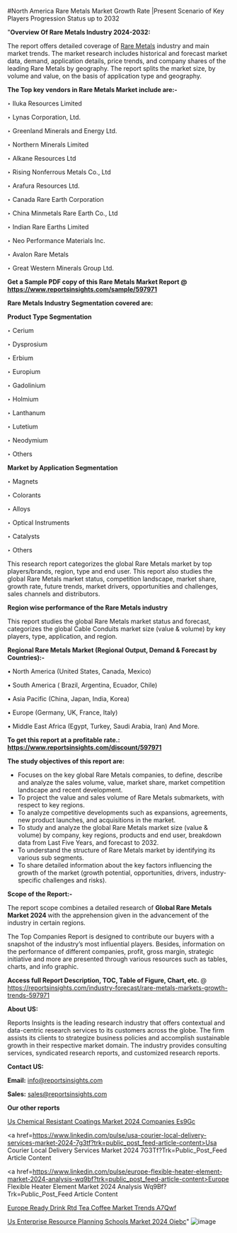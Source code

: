 #North America Rare Metals Market Growth Rate |Present Scenario of Key Players Progression Status up to 2032

"<strong>Overview Of Rare Metals Industry 2024-2032:</strong>

The report offers detailed coverage of <a href=https://www.reportsinsights.com/sample/597971>Rare Metals</a> industry and main market trends. The market research includes historical and forecast market data, demand, application details, price trends, and company shares of the leading Rare Metals by geography. The report splits the market size, by volume and value, on the basis of application type and geography.

<strong>The Top key vendors in Rare Metals Market include are:- </strong>

‣ Iluka Resources Limited


‣ Lynas Corporation, Ltd.


‣ Greenland Minerals and Energy Ltd.


‣ Northern Minerals Limited


‣ Alkane Resources Ltd


‣ Rising Nonferrous Metals Co., Ltd


‣ Arafura Resources Ltd.


‣ Canada Rare Earth Corporation


‣ China Minmetals Rare Earth Co., Ltd


‣ Indian Rare Earths Limited


‣ Neo Performance Materials Inc.


‣ Avalon Rare Metals


‣ Great Western Minerals Group Ltd.

<strong>Get a Sample PDF copy of this Rare Metals Market Report </strong><strong>@ <a href=https://www.reportsinsights.com/sample/597971 style=color:#0000ff;>https://www.reportsinsights.com/sample/597971</a> </strong>

<strong>Rare Metals Industry Segmentation covered are:</strong>

<strong>Product Type Segmentation</strong>

‣    Cerium


‣ Dysprosium


‣ Erbium


‣ Europium


‣ Gadolinium


‣ Holmium


‣ Lanthanum


‣ Lutetium


‣ Neodymium


‣ Others

<strong>Market by Application Segmentation</strong>

‣   Magnets


‣ Colorants


‣ Alloys


‣ Optical Instruments


‣ Catalysts


‣ Others

This research report categorizes the global Rare Metals market by top players/brands, region, type and end user. This report also studies the global Rare Metals market status, competition landscape, market share, growth rate, future trends, market drivers, opportunities and challenges, sales channels and distributors.

<strong>Region wise performance of the Rare Metals industry</strong><strong> </strong>

This report studies the global Rare Metals market status and forecast, categorizes the global Cable Conduits market size (value &amp; volume) by key players, type, application, and region. 

<strong>Regional Rare Metals Market (Regional Output, Demand &amp; Forecast by Countries):-</strong>

• North America (United States, Canada, Mexico)

• South America ( Brazil, Argentina, Ecuador, Chile)

• Asia Pacific (China, Japan, India, Korea)

• Europe (Germany, UK, France, Italy)

• Middle East Africa (Egypt, Turkey, Saudi Arabia, Iran) And More.

<strong>To get this report at a profitable rate.: <a href=https://www.reportsinsights.com/discount/597971 style=color:#0000ff;>https://www.reportsinsights.com/discount/597971</a></strong>

<strong>The study objectives of this report are:</strong>
<ul>
  <li>Focuses on the key global Rare Metals companies, to define, describe and analyze the sales volume, value, market share, market competition landscape and recent development.</li>
  <li>To project the value and sales volume of Rare Metals submarkets, with respect to key regions.</li>
  <li>To analyze competitive developments such as expansions, agreements, new product launches, and acquisitions in the market.</li>
  <li>To study and analyze the global Rare Metals market size (value &amp; volume) by company, key regions, products and end user, breakdown data from Last Five Years, and forecast to 2032.</li>
  <li>To understand the structure of Rare Metals market by identifying its various sub segments.</li>
  <li>To share detailed information about the key factors influencing the growth of the market (growth potential, opportunities, drivers, industry-specific challenges and risks).</li>
</ul>
<strong>Scope of the Report:-</strong><strong> </strong>

The report scope combines a detailed research of <strong>Global Rare Metals Market 2024 </strong>with the apprehension given in the advancement of the industry in certain regions.

The Top Companies Report is designed to contribute our buyers with a snapshot of the industry’s most influential players. Besides, information on the performance of different companies, profit, gross margin, strategic initiative and more are presented through various resources such as tables, charts, and info graphic.

<strong>Access full Report Description, TOC, Table of Figure, Chart, etc. </strong>@   <a href=https://reportsinsights.com/industry-forecast/rare-metals-markets-growth-trends-597971 style=color:#0000ff;>https://reportsinsights.com/industry-forecast/rare-metals-markets-growth-trends-597971</a>

<strong>About US:</strong>

Reports Insights is the leading research industry that offers contextual and data-centric research services to its customers across the globe. The firm assists its clients to strategize business policies and accomplish sustainable growth in their respective market domain. The industry provides consulting services, syndicated research reports, and customized research reports.

<strong>Contact US:</strong>

<p class=""""><b>Email:</b> <a href=mailto:info@reportsinsights.com>info@reportsinsights.com</a></p>
<p class=""""><b>Sales:</b> <a href=mailto:sales@reportsinsights.com>sales@reportsinsights.com</a></p>

<strong>Our other reports</strong>

<a href=https://www.linkedin.com/pulse/us-chemical-resistant-coatings-market-2024-companies-es9gc/>Us Chemical Resistant Coatings Market 2024 Companies Es9Gc</a>

<a href=https://www.linkedin.com/pulse/usa-courier-local-delivery-services-market-2024-7g3tf?trk=public_post_feed-article-content>Usa Courier Local Delivery Services Market 2024 7G3Tf?Trk=Public_Post_Feed Article Content</a>

<a href=https://www.linkedin.com/pulse/europe-flexible-heater-element-market-2024-analysis-wq9bf?trk=public_post_feed-article-content>Europe Flexible Heater Element Market 2024 Analysis Wq9Bf?Trk=Public_Post_Feed Article Content</a>

<a href=https://www.linkedin.com/pulse/europe-ready-drink-rtd-tea-coffee-market-trends-a7qwf/>Europe Ready Drink Rtd Tea Coffee Market Trends A7Qwf</a>

<a href=https://www.linkedin.com/pulse/us-enterprise-resource-planning-schools-market-2024-oiebc/>Us Enterprise Resource Planning Schools Market 2024 Oiebc</a>"
![image](https://github.com/ahaan12367/RIMarket24/assets/158471582/552ca7a6-5030-4efa-8493-01c3d22b38d7)
